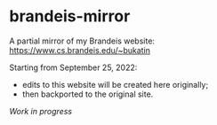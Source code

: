 # brandeis-mirror

A partial mirror of my Brandeis website: https://www.cs.brandeis.edu/~bukatin

Starting from September 25, 2022:
  * edits to this website will be created here originally;
  * then backported to the original site.

_Work in progress_
